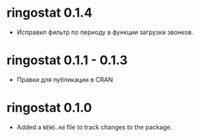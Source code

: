 # ringostat 0.1.4

* Исправил фильтр по периоду в функции загрузки звонков.

# ringostat 0.1.1 - 0.1.3

* Правки для публикации в CRAN

# ringostat 0.1.0

* Added a `NEWS.md` file to track changes to the package.
